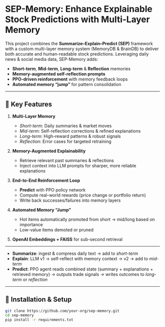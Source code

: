 # SEP-Memory: Enhance Explainable Stock Predictions with Multi-Layer Memory

This project combines the **Summarize–Explain–Predict (SEP)** framework with a custom multi-layer memory system (MemoryDB & BrainDB) to deliver both accurate and human-readable stock predictions. Leveraging daily news & social media data, SEP-Memory adds:

- **Short-term**, **Mid-term**, **Long-term** & **Reflection** memories  
- **Memory-augmented self-reflection prompts**  
- **PPO-driven reinforcement** with memory feedback loops  
- **Automated memory “jump”** for pattern consolidation  

---

## 🚀 Key Features

1. **Multi-Layer Memory**  
   - _Short-term_: Daily summaries & market moves  
   - _Mid-term_: Self-reflection corrections & refined explanations  
   - _Long-term_: High-reward patterns & robust signals  
   - _Reflection_: Error cases for targeted retraining  

2. **Memory-Augmented Explainability**  
   - Retrieve relevant past summaries & reflections  
   - Inject context into LLM prompts for sharper, more reliable explanations  

3. **End-to-End Reinforcement Loop**  
   - **Predict** with PPO policy network  
   - Compute real-world rewards (price change or portfolio return)  
   - Write back successes/failures into memory layers  

4. **Automated Memory “Jump”**  
   - Hot items automatically promoted from short → mid/long based on importance  
   - Low-value items demoted or pruned  

5. **OpenAI Embeddings + FAISS** for sub-second retrieval

---

- **Summarize**: ingest & compress daily text → add to _short-term_  
- **Explain**: LLM v1 → self-reflect with memory context → v2 → add to _mid-term_  
- **Predict**: PPO agent reads combined state (summary + explanations + retrieved memory) → outputs trade signals → writes outcomes to _long-term_ or _reflection_

---

## 📂 Installation & Setup

```bash
git clone https://github.com/your-org/sep-memory.git
cd sep-memory
pip install -r requirements.txt
